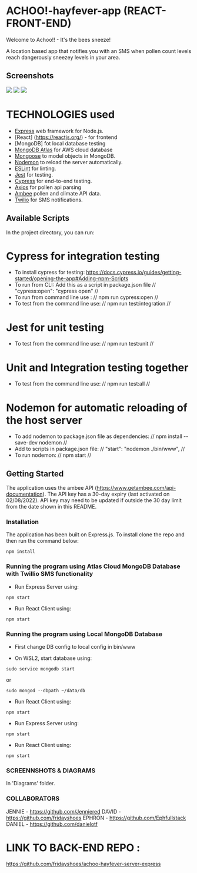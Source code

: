 # ACHOO!-hayfever-app (REACT-FRONT-END)

Welcome to Achoo!! - It's the bees sneeze!

A location based app that notifies you with an SMS when pollen count levels reach dangerously sneezey levels in your area.

## Screenshots

![](screenshots/Achoo01.jpg)
![](screenshots/Achoo02.jpg)
![](screenshots/Achoo03.jpg)

# TECHNOLOGIES used

- [Express](https://expressjs.com/) web framework for Node.js.
- [React] (https://reactjs.org/) - for frontend
- [MongoDB] fot local database testing
- [MongoDB Atlas](https://www.mongodb.com/atlas/database) for AWS cloud database
- [Mongoose](https://mongoosejs.com) to model objects in MongoDB.
- [Nodemon](https://nodemon.io/) to reload the server automatically.
- [ESLint](https://eslint.org) for linting.
- [Jest](https://jestjs.io/) for testing.
- [Cypress](https://www.cypress.io/) for end-to-end testing.
- [Axios](https://github.com/axios/axios) for pollen api parsing
- [Ambee](https://www.getambee.com/) pollen and climate API data.
- [Twilio](https://www.twilio.com/) for SMS notifications.

## Available Scripts

In the project directory, you can run:

# Cypress for integration testing

- To install cypress for testing: https://docs.cypress.io/guides/getting-started/opening-the-app#Adding-npm-Scripts
- To run from CLI: Add this as a script in package.json file // "cypress:open": "cypress open" //
- To run from command line use : // npm run cypress:open //
- To test from the command line use: // npm run test:integration //

# Jest for unit testing

- To test from the command line use: // npm run test:unit //

# Unit and Integration testing together

- To test from the command line use: // npm run test:all //

# Nodemon for automatic reloading of the host server

- To add nodemon to package.json file as dependencies: // npm install --save-dev nodemon //
- Add to scripts in package.json file: // "start": "nodemon ./bin/www", //
- To run nodemon: // npm start //

## Getting Started

The application uses the ambee API (https://www.getambee.com/api-documentation). The API key has a 30-day expiry (last activated on 02/08/2022). API key may need to be updated if outside the 30 day limit from the date shown in this README.

### Installation

The application has been built on Express.js. To install clone the repo and then run the command below:

```
npm install
```

### Running the program using Atlas Cloud MongoDB Database with Twillio SMS functionality

- Run Express Server using:

```
npm start
```

- Run React Client using:

```
npm start
```

### Running the program using Local MongoDB Database

- First change DB config to local config in bin/www

- On WSL2, start database using:

```
sudo service mongodb start
```

or

```
sudo mongod --dbpath ~/data/db
```

- Run React Client using:

```
npm start
```

- Run Express Server using:

```
npm start
```

- Run React Client using:

```
npm start
```

### SCREENNSHOTS & DIAGRAMS

In 'Diagrams' folder.

### COLLABORATORS

JENNIE - https://github.com/Jenniered
DAVID - https://github.com/fridayshoes
EPHRON - https://github.com/Ephfullstack
DANIEL - https://github.com/danielotf

# LINK TO BACK-END REPO :

https://github.com/fridayshoes/achoo-hayfever-server-express
